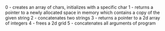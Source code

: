 0 - creates an array of chars, initializes with a specific char
1 - returns a pointer to a newly allocated space in memory which contains
a copy of the given string
2 - concatenates two strings
3 - returns a pointer to a 2d array of integers
4 - frees a 2d grid
5 - concatenates all arguments of program